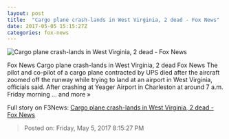 ```yaml
---
layout: post
title:  "Cargo plane crash-lands in West Virginia, 2 dead - Fox News"
date: 2017-05-05 15:15:27Z
categories: fox-news
---
```


![Cargo plane crash-lands in West Virginia, 2 dead - Fox News](http://www.foxnews.com/content/dam/fox-news/logo/og-fn-foxnews.jpg)

Fox News Cargo plane crash-lands in West Virginia, 2 dead Fox News The pilot and co-pilot of a cargo plane contracted by UPS died after the aircraft zoomed off the runway while trying to land at an airport in West Virginia, officials said. After crashing at Yeager Airport in Charleston at around 7 a.m. Friday morning ... and more »


Full story on F3News: [Cargo plane crash-lands in West Virginia, 2 dead - Fox News](http://www.f3nws.com/n/BjmdbG)

> Posted on: Friday, May 5, 2017 8:15:27 PM
